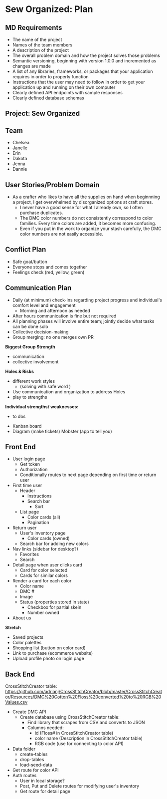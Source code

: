# Sew Organized: Plan

## MD Requirements
* The name of the project
* Names of the team members
* A description of the project
* The overall problem domain and how the project solves those problems
* Semantic versioning, beginning with version 1.0.0 and incremented as changes are made
* A list of any libraries, frameworks, or packages that your application requires in order to properly function
* Instructions that the user may need to follow in order to get your application up and running on their own computer
* Clearly defined API endpoints with sample responses
* Clearly defined database schemas



## Project: Sew Organized
## Team
* Chelsea
* Janelle 
* Erin
* Dakota
* Jenna 
* Dannie

## User Stories/Problem Domain
* As a crafter who likes to have all the supplies on hand when beginnning a project, I get overwhelmed by disorganized options at craft stores. 
  * I never have a good sense for what I already own, so I often purchase duplicates. 
  * The DMC color numbers do not consistently correspond to color families. Every time colors are added, it becomes more confusing. 
  * Even if you put in the work to organize your stash carefully, the DMC color numbers are not easily accessible. 

## Conflict Plan
- Safe goat/button
- Everyone stops and comes together
- Feelings check (red, yellow, green)

## Communication Plan
* Daily (at minimum) check-ins regarding project progress and individual's comfort level and engagement 
  * Morning and afternoon as needed
* After hours communication is fine but not required
* All planning phases will involve entire team; jointly decide what tasks can be done solo
* Collective decision-making
* Group merging: no one merges own PR

**Biggest Group Strength**
- communication
- collective involvement
  
**Holes & Risks**
- different work styles
  - (solving with safe word )
- Use communication and organization to address Holes
- play to strengths

**Individual strengths/ weaknesses:**
- to dos
* Kanban board
* Diagram (make tickets)
Mobster (app to tell you)

## Front End
* User login page
  * Get token
  * Authorization
  * Conditionally routes to next page depending on first time or return user
* First time user
  * Header
    * Instructions
    * Search bar 
      * Sort
  * List page
    * Color cards (all)
    * Pagination
* Return user
  * User's inventory page
    * Color cards (owned)
  * Search bar for adding new colors  
* Nav links (sidebar for desktop?)
  * Favorites
  * Search
* Detail page when user clicks card
  * Card for color selected
  * Cards for similar colors
* Render a card for each color
  * Color name
  * DMC #
  * Image
  * Status (properties stored in state)
    * Checkbox for partial skein
    * Number owned
* About us

**Stretch**
* Saved projects
* Color palettes
* Shopping list (button on color card)
* Link to purchase (ecommerce website)
* Upload profile photo on login page


## Back End
CrossStitchCreator table: https://github.com/adrianj/CrossStitchCreator/blob/master/CrossStitchCreator/Resources/DMC%20Cotton%20Floss%20converted%20to%20RGB%20Values.csv

* Create DMC API
  * Create database using CrossStitchCreator table:
    * Find library that scrapes from CSV and converts to JSON
    * Columns needed:
      * id (Floss# in CrossStitchCreator table)
      * color name (Description in CrossStitchCreator table)
      * RGB code (use for connecting to color API)
* Data folder
  * create-tables
  * drop-tables
  * load-seed-data
* Get route for color API
* Auth routes
  * User in local storage?
  * Post, Put and Delete routes for modifying user's inventory
  * Get route for detail page